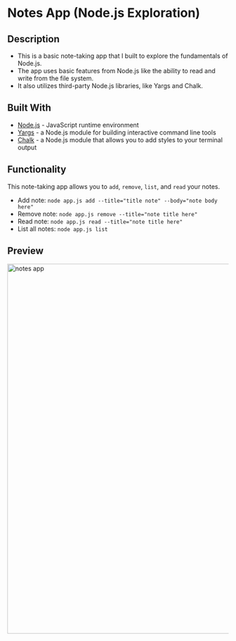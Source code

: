 # Notes App (Node.js Exploration)

## Description
* This is a basic note-taking app that I built to explore the fundamentals of Node.js.
* The app uses basic features from Node.js like the ability to read and write from the file system.
* It also utilizes third-party Node.js libraries, like Yargs and Chalk.

## Built With
* [Node.js](https://nodejs.org/en/) - JavaScript runtime environment
* [Yargs](https://www.npmjs.com/package/yargs) - a Node.js module for building interactive command line tools
* [Chalk](https://www.npmjs.com/package/chalk) - a Node.js module that allows you to add styles to your terminal output
	
## Functionality
This note-taking app allows you to ```add```, ```remove```, ```list```, and ```read``` your notes.
* Add note: 
```node app.js add --title="title note" --body="note body here"```
* Remove note: 
```node app.js remove --title="note title here"```
* Read note: ```node app.js read --title="note title here"```
* List all notes: ```node app.js list```

## Preview
<img src="/notes_preview.png" alt="notes app" width="840"/>
